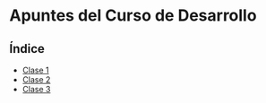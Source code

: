 # Apuntes del Curso de Desarrollo

## Índice

- [Clase 1](docs/Apuntes-Curso-Desarrollo-Clase-1-.pdf)
- [Clase 2](docs/Apuntes-Curso-Desarrollo-Clase-2-.pdf)
- [Clase 3](docs/Apuntes-Curso-Desarrollo-Clase-3-.pdf)
